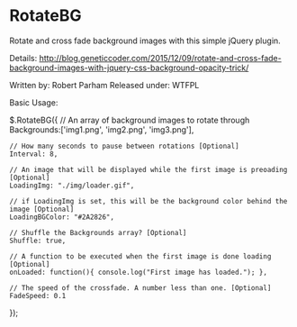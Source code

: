 # RotateBG
Rotate and cross fade background images with this simple jQuery plugin.

Details: http://blog.geneticcoder.com/2015/12/09/rotate-and-cross-fade-background-images-with-jquery-css-background-opacity-trick/

Written by: Robert Parham
Released under: WTFPL

Basic Usage:

$.RotateBG({
	// An array of background images to rotate through
	Backgrounds:['img1.png', 'img2.png', 'img3.png'],

	// How many seconds to pause between rotations [Optional]
	Interval: 8,

	// An image that will be displayed while the first image is preoading [Optional]
	LoadingImg: "./img/loader.gif",

	// if LoadingImg is set, this will be the background color behind the image [Optional]
	LoadingBGColor: "#2A2826",

	// Shuffle the Backgrounds array? [Optional]
	Shuffle: true,

	// A function to be executed when the first image is done loading [Optional]
	onLoaded: function(){ console.log("First image has loaded."); },

	// The speed of the crossfade. A number less than one. [Optional]
	FadeSpeed: 0.1
});
